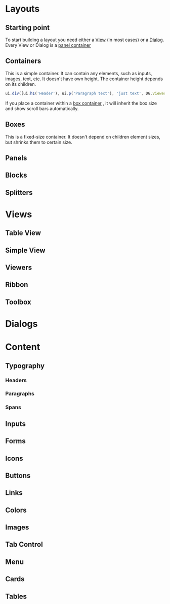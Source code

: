 <!-- TITLE: Grok UI -->
<!-- SUBTITLE: -->

<!-- This is a user-centric view on the Datagrok applications UI development-->

# Layouts

 ## Starting point
 To start building a layout you need either a [View](#simple-view) (in most cases) or a [Dialog](#dialogs).
 Every View or Dialog is a [panel container](#panels)

 ## Containers
This is a simple container. It can contain any elements, such as inputs, images, text, etc. 
It doesn't have own height. The container height depends on its children.
```javascript
ui.div([ui.h1('Header'), ui.p('Paragraph text'), 'just text', DG.Viewer.scatterPlot(grok.data.demo.demog())])
```
If you place a container within a [box container](#boxes) , it will inherit the box size and show scroll bars automatically.
 ## Boxes
This is a fixed-size container. It doesn't depend on children element sizes, but shrinks them to certain size. 
 ## Panels 
 ## Blocks
 ## Splitters

# Views
 ## Table View
 ## Simple View
 ## Viewers
 ## Ribbon
 ## Toolbox

# Dialogs

# Content
 ## Typography
  ### Headers
  ### Paragraphs
  ### Spans
 ## Inputs
 ## Forms
 ## Icons 
 ## Buttons
 ## Links
 ## Colors
 ## Images
 ## Tab Control
 ## Menu
 ## Cards
 ## Tables
